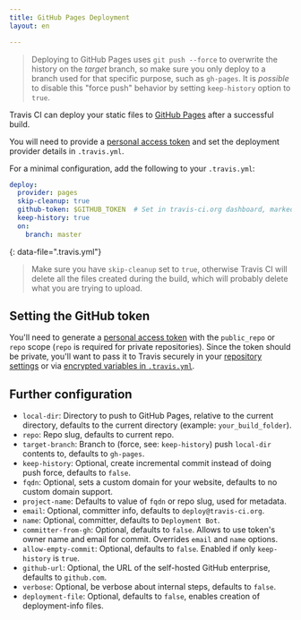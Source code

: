```yaml
---
title: GitHub Pages Deployment
layout: en

---
```


> Deploying to GitHub Pages uses `git push --force` to overwrite the history on the *target* branch, so make sure you only deploy to a branch used for that specific purpose, such as `gh-pages`. It is *possible* to disable this "force push" behavior by setting `keep-history` option to `true`.

Travis CI can deploy your static files to [GitHub
Pages](https://pages.github.com/) after a successful build.

You will need to provide a [personal access
token](https://help.github.com/articles/creating-an-access-token-for-command-line-use/)
and set the deployment provider details in `.travis.yml`.

For a minimal configuration, add the following to your `.travis.yml`:

```yaml
deploy:
  provider: pages
  skip-cleanup: true
  github-token: $GITHUB_TOKEN  # Set in travis-ci.org dashboard, marked secure
  keep-history: true
  on:
    branch: master
```
{: data-file=".travis.yml"}

> Make sure you have `skip-cleanup` set to `true`, otherwise Travis CI will delete
> all the files created during the build, which will probably delete what you are
> trying to upload.

## Setting the GitHub token

You'll need to generate a [personal access
token](https://help.github.com/articles/creating-an-access-token-for-command-line-use/)
with the `public_repo` or `repo` scope (`repo` is required for private
repositories). Since the token should be private,
you'll want to pass it to Travis securely in your [repository
settings](https://docs.travis-ci.com/user/environment-variables#Defining-Variables-in-Repository-Settings)
or via [encrypted variables in
`.travis.yml`](https://docs.travis-ci.com/user/environment-variables#Defining-encrypted-variables-in-.travis.yml).

## Further configuration

* `local-dir`: Directory to push to GitHub Pages, relative to the current
  directory, defaults to the current directory (example: `your_build_folder`).
* `repo`: Repo slug, defaults to current repo.
* `target-branch`: Branch to (force, see: `keep-history`) push `local-dir`
  contents to, defaults to `gh-pages`.
* `keep-history`: Optional, create incremental commit instead of doing push
  force, defaults to `false`.
* `fqdn`: Optional, sets a custom domain for your website, defaults to no custom domain support.
* `project-name`: Defaults to value of `fqdn` or repo slug, used for metadata.
* `email`: Optional, committer info, defaults to `deploy@travis-ci.org`.
* `name`: Optional, committer, defaults to `Deployment Bot`.
* `committer-from-gh`: Optional, defaults to `false`. Allows to use token's
  owner name and email for commit. Overrides `email` and `name` options.
* `allow-empty-commit`: Optional, defaults to `false`. Enabled if only
  `keep-history` is `true`.
* `github-url`: Optional, the URL of the self-hosted GitHub enterprise, defaults to `github.com`.
* `verbose`: Optional, be verbose about internal steps, defaults to `false`.
* `deployment-file`: Optional, defaults to `false`, enables creation of deployment-info files.
